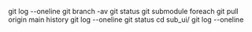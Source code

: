   

  git log --oneline
  git branch -av
  git status
  git submodule foreach git pull origin main
  history
  git log --oneline
  git status
  cd sub_ui/
  git log --oneline
  
